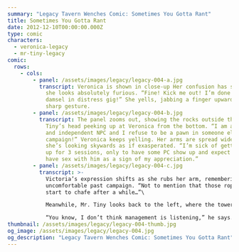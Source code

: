 ```yaml
---
summary: "Legacy Tavern Wenches Comic: Sometimes You Gotta Rant"
title: Sometimes You Gotta Rant
date: 2012-12-10T00:00:00.000Z
type: comic
characters:
  - veronica-legacy
  - mr-tiny-legacy
comic:
  rows:
    - cols:
        - panel: /assets/images/legacy/legacy-004-a.jpg
          transcript: Veronica is shown in close-up Her confusion has subsided, and now
            she looks absolutely furious. “Fine! Kick me out! I’m done with the
            damsel in distress gig!” She yells, jabbing a finger upwards in a
            sharp gesture.
        - panel: /assets/images/legacy/legacy-004-b.jpg
          transcript: The panel zooms out, showing the rocks outside the tower and Mr
            Tiny’s head peeking up at Veronica from the bottom. “I am a strong
            and independent NPC and I refuse to be a pawn in someone else’s
            campaign!” Veronica keeps yelling. Her arms are spread wide, while
            she’s looking skywards as if exasperated. “I’m sick of getting tied
            up for 3 sessions, only to have some PC show up and expect me to
            have sex with him as a sign of my appreciation.”
        - panel: /assets/images/legacy/legacy-004-c.jpg
          transcript: >-
            Victoria’s expression shifts as she rubs her arm, remembering an
            uncomfortable past campaign. “Not to mention that those ropes really
            start to chafe after a while…”\

            Meanwhile, Mr. Tiny looks back to the left, where the tower door is just off-panel.\

            “You know, I don’t think management is listening,” he says. “He shut the door five minutes ago.”
thumbnail: /assets/images/legacy/legacy-004-thumb.jpg
og_image: /assets/images/legacy/legacy-004.jpg
og_description: "Legacy Tavern Wenches Comic: Sometimes You Gotta Rant"
---
```

